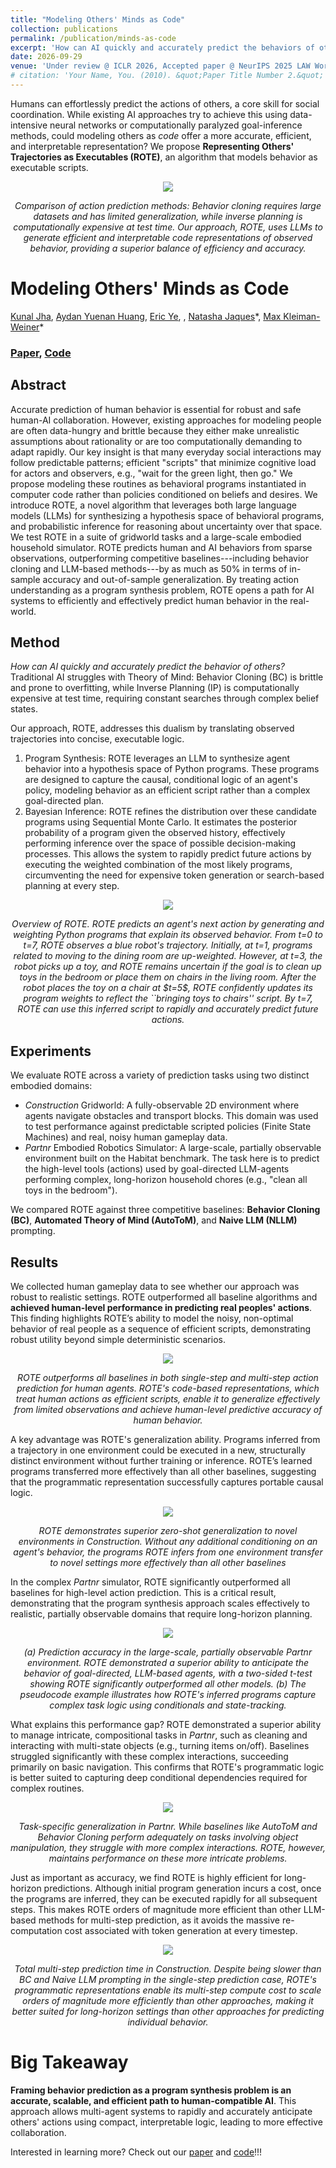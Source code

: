```yaml
---
title: "Modeling Others' Minds as Code"
collection: publications
permalink: /publication/minds-as-code
excerpt: 'How can AI quickly and accurately predict the behaviors of others? We show an AI which uses Large Language Models to synthesize agent behavior into Python programs, then Bayesian Inference to reason about its uncertainty, can effectively and efficiently predict human actions.'
date: 2026-09-29
venue: 'Under review @ ICLR 2026, Accepted paper @ NeurIPS 2025 LAW Workshop'
# citation: 'Your Name, You. (2010). &quot;Paper Title Number 2.&quot; <i>Journal 1</i>. 1(2).'
---
```


Humans can effortlessly predict the actions of others, a core skill for social coordination. While existing AI approaches try to achieve this using data-intensive neural networks or computationally paralyzed goal-inference methods, could modeling others as *code* offer a more accurate, efficient, and interpretable representation? We propose **Representing Others' Trajectories as Executables (ROTE)**, an algorithm that models behavior as executable scripts.

<div style="text-align:center">
<img src="/images/minds_as_code/rote_comparison.png">
<p><em>Comparison of action prediction methods: Behavior cloning requires large datasets and has limited generalization, while inverse planning is computationally expensive at test time. Our approach, ROTE, uses LLMs to generate efficient and interpretable code representations of observed behavior, providing a superior balance of efficiency and accuracy.</em></p>
</div>

# Modeling Others' Minds as Code

[Kunal Jha](https://kjha02.github.io/), [Aydan Yuenan Huang](https://scai.cs.jhu.edu/members/aydan-huang.html), [Eric Ye](https://www.linkedin.com/in/eric-ye-384a77238), , [Natasha Jaques](https://natashajaques.ai)\*, [Max Kleiman-Weiner](http://faculty.washington.edu/maxkw/)\*


### [Paper](https://arxiv.org/abs/2510.01272), [Code](https://github.com/KJha02/mindsAsCode)

## Abstract

Accurate prediction of human behavior is essential for robust and safe human-AI collaboration. However, existing approaches for modeling people are often data-hungry and brittle because they either make unrealistic assumptions about rationality or are too computationally demanding to adapt rapidly. Our key insight is that many everyday social interactions may follow predictable patterns; efficient "scripts" that minimize cognitive load for actors and observers, e.g., "wait for the green light, then go." We propose modeling these routines as behavioral programs instantiated in computer code rather than policies conditioned on beliefs and desires. We introduce ROTE, a novel algorithm that leverages both large language models (LLMs) for synthesizing a hypothesis space of behavioral programs, and probabilistic inference for reasoning about uncertainty over that space. We test ROTE in a suite of gridworld tasks and a large-scale embodied household simulator. ROTE predicts human and AI behaviors from sparse observations, outperforming competitive baselines---including behavior cloning and LLM-based methods---by as much as 50% in terms of in-sample accuracy and out-of-sample generalization. By treating action understanding as a program synthesis problem, ROTE opens a path for AI systems to efficiently and effectively predict human behavior in the real-world.


## Method

*How can AI quickly and accurately predict the behavior of others?* Traditional AI struggles with Theory of Mind: Behavior Cloning (BC) is brittle and prone to overfitting, while Inverse Planning (IP) is computationally expensive at test time, requiring constant searches through complex belief states.

Our approach, ROTE, addresses this dualism by translating observed trajectories into concise, executable logic.

1. Program Synthesis: ROTE leverages an LLM to synthesize agent behavior into a hypothesis space of Python programs. These programs are designed to capture the causal, conditional logic of an agent's policy, modeling behavior as an efficient script rather than a complex goal-directed plan.
2. Bayesian Inference: ROTE refines the distribution over these candidate programs using Sequential Monte Carlo. It estimates the posterior probability of a program given the observed history, effectively performing inference over the space of possible decision-making processes. This allows the system to rapidly predict future actions by executing the weighted combination of the most likely programs, circumventing the need for expensive token generation or search-based planning at every step.

<div style="text-align:center">
<img src="/images/minds_as_code/rote_overview.png">
<p><em>Overview of ROTE. ROTE predicts an agent's next action by generating and weighting Python programs that explain its observed behavior. From <em>t=0</em> to <em>t=7</em>, ROTE observes a blue robot's trajectory. Initially, at <em>t=1</em>, programs related to moving to the dining room are up-weighted. However, at <em>t=3</em>, the robot picks up a toy, and ROTE remains uncertain if the goal is to clean up toys in the bedroom or place them on chairs in the living room. After the robot places the toy on a chair at $<em>t=5</em>$, ROTE confidently updates its program weights to reflect the ``bringing toys to chairs'' script. By <em>t=7</em>, ROTE can use this inferred script to rapidly and accurately predict future actions.</em></p>
</div>



## Experiments

We evaluate ROTE across a variety of prediction tasks using two distinct embodied domains:

- *Construction* Gridworld: A fully-observable 2D environment where agents navigate obstacles and transport blocks. This domain was used to test performance against predictable scripted policies (Finite State Machines) and real, noisy human gameplay data.
- *Partnr* Embodied Robotics Simulator: A large-scale, partially observable environment built on the Habitat benchmark. The task here is to predict the high-level tools (actions) used by goal-directed LLM-agents performing complex, long-horizon household chores (e.g., "clean all toys in the bedroom").

We compared ROTE against three competitive baselines: **Behavior Cloning (BC)**, **Automated Theory of Mind (AutoToM)**, and **Naive LLM (NLLM)** prompting.

## Results

We collected human gameplay data to see whether our approach was robust to realistic settings. ROTE outperformed all baseline algorithms and **achieved human-level performance in predicting real peoples' actions**. This finding highlights ROTE’s ability to model the noisy, non-optimal behavior of real people as a sequence of efficient scripts, demonstrating robust utility beyond simple deterministic scenarios.

<div style="text-align:center">
  <img src="/images/minds_as_code/qhuman.png">
  <p><em>ROTE outperforms all baselines in both single-step and multi-step action prediction for human agents. ROTE's code-based representations, which treat human actions as efficient scripts, enable it to generalize effectively from limited observations and achieve human-level predictive accuracy of human behavior.</em></p>
</div>

A key advantage was ROTE's generalization ability. Programs inferred from a trajectory in one environment could be executed in a new, structurally distinct environment without further training or inference. ROTE’s learned programs transferred more effectively than all other baselines, suggesting that the programmatic representation successfully captures portable causal logic.

<div style="text-align:center">
<img src="/images/minds_as_code/generalization_accuracy.png">
<p><em>ROTE demonstrates superior zero-shot generalization to novel environments in Construction. Without any additional conditioning on an agent's behavior, the programs ROTE infers from one environment transfer to novel settings more effectively than all other baselines </em></p>
</div>

In the complex *Partnr* simulator, ROTE significantly outperformed all baselines for high-level action prediction. This is a critical result, demonstrating that the program synthesis approach scales effectively to realistic, partially observable domains that require long-horizon planning.

<div style="text-align:center">
<img src="/images/minds_as_code/partnrExample.png">
<p><em>(a) Prediction accuracy in the large-scale, partially observable Partnr environment. ROTE demonstrated a superior ability to anticipate the behavior of goal-directed, LLM-based agents, with a two-sided t-test showing ROTE significantly outperformed all other models. (b) The pseudocode example illustrates how ROTE's inferred programs capture complex task logic using conditionals and state-tracking.</em></p>
</div>

What explains this performance gap? ROTE demonstrated a superior ability to manage intricate, compositional tasks in *Partnr*, such as cleaning and interacting with multi-state objects (e.g., turning items on/off). Baselines struggled significantly with these complex interactions, succeeding primarily on basic navigation. This confirms that ROTE's programmatic logic is better suited to capturing deep conditional dependencies required for complex routines. 

<div style="text-align:center">
<img src="/images/minds_as_code/llama_cluster.png">
<p><em>Task-specific generalization in Partnr. While baselines like AutoToM and Behavior Cloning perform adequately on tasks involving object manipulation, they struggle with more complex interactions. ROTE, however, maintains performance on these more intricate problems.</em></p>
</div>

Just as important as accuracy, we find ROTE is highly efficient for long-horizon predictions. Although initial program generation incurs a cost, once the programs are inferred, they can be executed rapidly for all subsequent steps. This makes ROTE orders of magnitude more efficient than other LLM-based methods for multi-step prediction, as it avoids the massive re-computation cost associated with token generation at every timestep. 

<div style="text-align:center">
<img src="/images/minds_as_code/prediction_time.png">
<p><em>Total multi-step prediction time in Construction. Despite being slower than BC and Naive LLM prompting in the single-step prediction case, ROTE's programmatic representations enable its multi-step compute cost to scale orders of magnitude more efficiently than other approaches, making it better suited for long-horizon settings than other approaches for predicting individual behavior.</em></p>
</div>


# Big Takeaway

**Framing behavior prediction as a program synthesis problem is an accurate, scalable, and efficient path to human-compatible AI**. This approach allows multi-agent systems to rapidly and accurately anticipate others' actions using compact, interpretable logic, leading to more effective collaboration.


Interested in learning more? Check out our [paper](https://arxiv.org/abs/2510.01272) and [code](https://github.com/KJha02/mindsAsCode)!!!